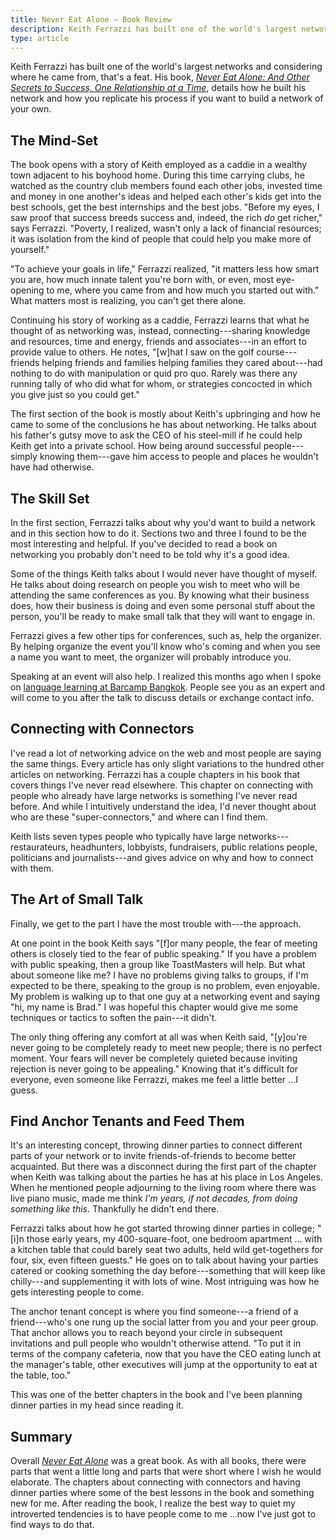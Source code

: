 ```yaml
---
title: Never Eat Alone — Book Review
description: Keith Ferrazzi has built one of the world's largest networks. Here he shows how you can do the same.
type: article
---
```


Keith Ferrazzi has built one of the world's largest networks and considering where he came from, that's a feat. His book, [_Never Eat Alone: And Other Secrets to Success, One Relationship at a Time_](https://www.worldcat.org/title/never-eat-alone-and-other-secrets-to-success-one-relationship-at-a-time/oclc/960953034), details how he built his network and how you replicate his process if you want to build a network of your own.

## The Mind-Set

The book opens with a story of Keith employed as a caddie in a wealthy town adjacent to his boyhood home. During this time carrying clubs, he watched as the country club members found each other jobs, invested time and money in one another's ideas and helped each other's kids get into the best schools, get the best internships and the best jobs. "Before my eyes, I saw proof that success breeds success and, indeed, the rich *do* get richer," says Ferrazzi. "Poverty, I realized, wasn't only a lack of financial resources; it was isolation from the kind of people that could help you make more of yourself."

"To achieve your goals in life," Ferrazzi realized, "it matters less how smart you are, how much innate talent you're born with, or even, most eye-opening to me, where you came from and how much you started out with." What matters most is realizing, you can't get there alone.

Continuing his story of working as a caddie, Ferrazzi learns that what he thought of as networking was, instead, connecting---sharing knowledge and resources, time and energy, friends and associates---in an effort to provide value to others. He notes, "[w]hat I saw on the golf course---friends helping friends and families helping families they cared about---had nothing to do with manipulation or quid pro quo. Rarely was there any running tally of who did what for whom, or strategies concocted in which you give just so you could get."

The first section of the book is mostly about Keith's upbringing and how he came to some of the conclusions he has about networking. He talks about his father's gutsy move to ask the CEO of his steel-mill if he could help Keith get into a private school. How being around successful people---simply knowing them---gave him access to people and places he wouldn't have had otherwise.

## The Skill Set

In the first section, Ferrazzi talks about why you'd want to build a network and in this section how to do it. Sections two and three I found to be the most interesting and helpful. If you've decided to read a book on networking you probably don't need to be told why it's a good idea.

Some of the things Keith talks about I would never have thought of myself. He talks about doing research on people you wish to meet who will be attending the same conferences as you. By knowing what their business does, how their business is doing and even some personal stuff about the person, you'll be ready to make small talk that they will want to engage in.

Ferrazzi gives a few other tips for conferences, such as, help the organizer. By helping organize the event you'll know who's coming and when you see a name you want to meet, the organizer will probably introduce you.

Speaking at an event will also help. I realized this months ago when I spoke on [language learning at Barcamp Bangkok](http://bradonomics.wordpress.com/2012/09/18/tips-for-a-better-barcamp/). People see you as an expert and will come to you after the talk to discuss details or exchange contact info.

## Connecting with Connectors

I've read a lot of networking advice on the web and most people are saying the same things. Every article has only slight variations to the hundred other articles on networking. Ferrazzi has a couple chapters in his book that covers things I've never read elsewhere. This chapter on connecting with people who already have large networks is something I've never read before. And while I intuitively understand the idea, I'd never thought about who are these "super-connectors," and where can I find them.

Keith lists seven types people who typically have large networks---restaurateurs, headhunters, lobbyists, fundraisers, public relations people, politicians and journalists---and gives advice on why and how to connect with them.

## The Art of Small Talk

Finally, we get to the part I have the most trouble with---the approach.

At one point in the book Keith says "[f]or many people, the fear of meeting others is closely tied to the fear of public speaking." If you have a problem with public speaking, then a group like ToastMasters will help. But what about someone like me? I have no problems giving talks to groups, if I'm expected to be there, speaking to the group is no problem, even enjoyable. My problem is walking up to that one guy at a networking event and saying "hi, my name is Brad." I was hopeful this chapter would give me some techniques or tactics to soften the pain---it didn't.

The only thing offering any comfort at all was when Keith said, "[y]ou're never going to be completely ready to meet new people; there is no perfect moment. Your fears will never be completely quieted because inviting rejection is never going to be appealing." Knowing that it's difficult for everyone, even someone like Ferrazzi, makes me feel a little better ...I guess.

## Find Anchor Tenants and Feed Them

It's an interesting concept, throwing dinner parties to connect different parts of your network or to invite friends-of-friends to become better acquainted.  But there was a disconnect during the first part of the chapter when Keith was talking about the parties he has at his place in Los Angeles. When he mentioned people adjourning to the living room where there was live piano music, made me think *I'm years, if not decades, from doing something like this*. Thankfully he didn't end there.

Ferrazzi talks about how he got started throwing dinner parties in college; "[i]n those early years, my 400-square-foot, one bedroom apartment ... with a kitchen table that could barely seat two adults, held wild get-togethers for four, six, even fifteen guests." He goes on to talk about having your parties catered or cooking something the day before---something that will keep like chilly---and supplementing it with lots of wine. Most intriguing was how he gets interesting people to come.

The anchor tenant concept is where you find someone---a friend of a friend---who's one rung up the social latter from you and your peer group. That anchor allows you to reach beyond your circle in subsequent invitations and pull people who wouldn't otherwise attend. "To put it in terms of the company cafeteria, now that you have the CEO eating lunch at the manager's table, other executives will jump at the opportunity to eat at the table, too."

This was one of the better chapters in the book and I've been planning dinner parties in my head since reading it.

## Summary

Overall [_Never Eat Alone_](https://www.worldcat.org/title/never-eat-alone-and-other-secrets-to-success-one-relationship-at-a-time/oclc/960953034) was a great book. As with all books, there were parts that went a little long and parts that were short where I wish he would elaborate. The chapters about connecting with connectors and having dinner parties where some of the best lessons in the book and something new for me. After reading the book, I realize the best way to quiet my introverted tendencies is to have people come to me ...now I've just got to find ways to do that.
